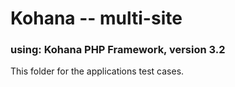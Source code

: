 # Kohana -- multi-site

### using: Kohana PHP Framework, version 3.2

This folder for the applications test cases.